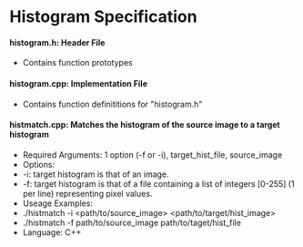# Histogram Specification
#### histogram.h: Header File
- Contains function prototypes

#### histogram.cpp: Implementation File
- Contains function definititions for "histogram.h"

#### histmatch.cpp: Matches the histogram of the source image to a target histogram
- Required Arguments: 1 option (-f or -i), target_hist_file, source_image
- Options:
 - -i: target histogram is that of an image.
 - -f: target histogram is that of a file containing a list of integers \[0-255\] (1 per line) representing pixel values.
- Useage Examples:
 - ./histmatch -i  \<path/to/source_image\>  \<path/to/target/hist_image\>
 - ./histmatch -f path/to/source_image  path/to/taget/hist_file
- Language: C++
